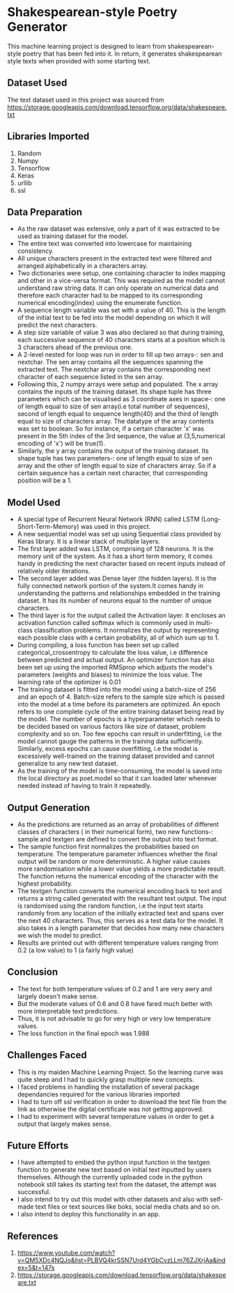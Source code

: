 # Shakespearean-style Poetry Generator
This machine learning project is designed to learn from shakespearean-style poetry that has been fed into it. In return, it generates shakespearean style texts when provided with some starting text. 

## Dataset Used
The text dataset used in this project was sourced from https://storage.googleapis.com/download.tensorflow.org/data/shakespeare.txt

## Libraries Imported
1. Random
2. Numpy
3. Tensorflow
4. Keras
5. urllib
6. ssl

## Data Preparation 
* As the raw dataset was extensive, only a part of it was extracted to be used as training dataset for the model.
* The entire text was converted into lowercase for maintaining consistency.
* All unique characters present in the extracted text were filtered and arranged alphabetically in a characters array.
* Two dictionaries were setup, one containing character to index mapping and other in a vice-versa format. This was required as the model cannot understand raw string data. It can only operate on numerical data and therefore each character had to be mapped to its corresponding numerical encoding(index) using the enumerate function.
* A sequence length variable was set with a value of 40. This is the length of the initial text to be fed into the model depending on which it will predict the next characters.
* A step size variable of value 3 was also declared so that during training, each successive sequence of 40 characters starts at a position which is 3 characters ahead of the previous one.
* A 2-level nested for loop was run in order to fill up two arrays-: sen and nextchar. The sen array contains all the sequences spanning the extracted text. The nextchar array contains the corresponding next character of each sequence listed in the sen array.
* Following this, 2 numpy arrays were setup and populated. The x array contains the inputs of the training dataset. Its shape tuple has three parameters which can be visualised as 3 coordinate axes in space-: one of length equal to size of sen array(i.e total number of sequences), second of length equal to sequence length(40) and the third of length equal to size of characters array. The datatype of the array contents was set to boolean. So for instance, if a certain character 'x' was present in the 5th index of the 3rd sequence, the value at (3,5,numerical encoding of 'x') will be true(1).
* Similarly, the y array contains the output of the training dataset. Its shape tuple has two parameters-: one of length equal to size of sen array and the other of length equal to size of characters array. So if a certain sequence has a certain next character, that corresponding position will be a 1.

## Model Used
* A special type of Recurrent Neural Network (RNN) called LSTM (Long-Short-Term-Memory) was used in this project.
* A new sequential model was set up using Sequential class provided by Keras library. It is a linear stack of multiple layers.
* The first layer added was LSTM, comprising of 128 neurons. It is the memory unit of the system. As it has a short term memory, it comes handy in predicting the next character based on recent inputs instead of relatively older iterations.
* The second layer added was Dense layer (the hidden layers). It is the fully connected network portion of the system.It comes handy in understanding the patterns and relationships embedded in the training dataset. It has its number of neurons equal to the number of unique characters.
* The third layer is for the output called the Activation layer. It encloses an activation function called softmax which is commonly used in multi-class classification problems. It normalizes the output by representing each possible class with a certain probability, all of which sum up to 1.
* During compiling, a loss function has been set up called categorical_crossentropy to calculate the loss value, i.e difference between predicted and actual output. An optimizer function has also been set up using the imported RMSprop which adjusts the model's parameters (weights and biases) to minimize the loss value. The learning rate of the optimizer is 0.01
* The training dataset is fitted into the model using a batch-size of 256 and an epoch of 4. Batch-size refers to the sample size which is passed into the model at a time before its parameters are optimized. An epoch refers to one complete cycle of the entire training dataset being read by the model. The number of epochs is a hyperparameter which needs to be decided based on various factors like size of dataset, problem complexity and so on. Too few epochs can result in underfitting, i.e the model cannot gauge the patterns in the training data sufficiently. Similarly, excess epochs can cause overfitting, i.e the model is excessively well-trained on the training dataset provided and cannot generalize to any new test dataset.
* As the training of the model is time-consuming, the model is saved into the local directory as poet.model so that it can loaded later whenever needed instead of having to train it repeatedly.

## Output Generation
* As the predictions are returned as an array of probabilities of different classes of characters ( in their numerical form), two new functions-: sample and textgen are defined to convert the output into text format.
* The sample function first normalizes the probabilities based on temperature. The temperature parameter influences whether the final output will be random or more deterministic. A higher value causes more randomisation while a lower value yields a more predictable result. The function returns the numerical encoding of the character with the highest probability.
* The textgen function converts the numerical encoding back to text and returns a string called generated with the resultant text output. The input is randomised using the random function, i.e the input text starts randomly from any location of the initially extracted text and spans over the next 40 characters. Thus, this serves as a test data for the model. It also takes in a length parameter that decides how many new characters we wish the model to predict.
* Results are printed out with different temperature values ranging from 0.2 (a low value) to 1 (a fairly high value)

## Conclusion
* The text for both temperature values of 0.2 and 1 are very awry and largely doesn't make sense. 
* But the moderate values of 0.6 and 0.8 have fared much better with more interpretable text predictions. 
* Thus, it is not advisable to go for very high or very low temperature values.
* The loss function in the final epoch was 1.988

## Challenges Faced
* This is my maiden Machine Learning Project. So the learning curve was quite steep and I had to quickly grasp multiple new concepts.
* I faced problems in handling the installation of several package dependancies required for the various libraries imported
* I had to turn off ssl verification in order to download the text file from the link as otherwise the digital certificate was not getting approved.
* I had to experiment with several temperature values in order to get a output that largely makes sense.

## Future Efforts
* I have attempted to embed the python input function in the textgen function to generate new text based on initial text inputted by users themselves. Although the currently uploaded code in the python notebook still takes its starting text from the dataset, the attempt was successful.
* I also intend to try out this model with other datasets and also with self-made text files or text sources like boks, social media chats and so on.
* I also intend to deploy this functionality in an app.

## References
1. https://www.youtube.com/watch?v=QM5XDc4NQJo&list=PLBVQ4krSSN7Urd4YGbCvzLLm76ZJXrjAa&index=5&t=147s
2. https://storage.googleapis.com/download.tensorflow.org/data/shakespeare.txt
